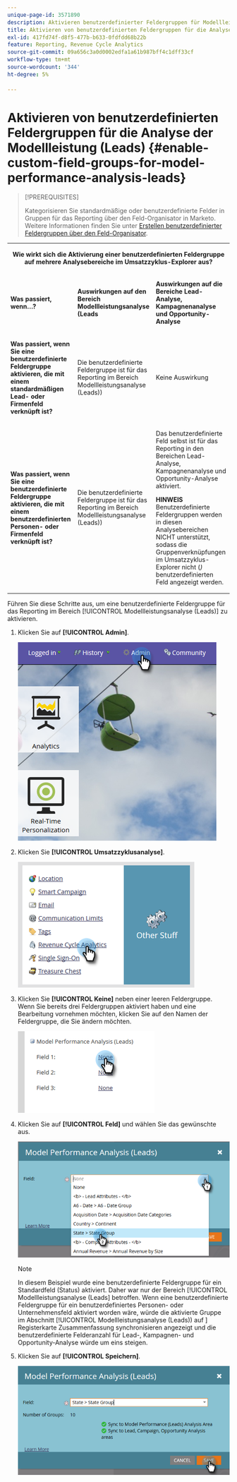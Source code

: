 ```yaml
---
unique-page-id: 3571890
description: Aktivieren benutzerdefinierter Feldergruppen für Modellleistungsanalyse (Leads) - Marketo-Dokumente - Produktdokumentation
title: Aktivieren von benutzerdefinierten Feldergruppen für die Analyse der Modellleistung (Leads)
exl-id: 417fd74f-d8f5-477b-b633-0fdfdd68b22b
feature: Reporting, Revenue Cycle Analytics
source-git-commit: 09a656c3a0d0002edfa1a61b987bff4c1dff33cf
workflow-type: tm+mt
source-wordcount: '344'
ht-degree: 5%

---
```


# Aktivieren von benutzerdefinierten Feldergruppen für die Analyse der Modellleistung (Leads) {#enable-custom-field-groups-for-model-performance-analysis-leads}

>[!PREREQUISITES]
>
>Kategorisieren Sie standardmäßige oder benutzerdefinierte Felder in Gruppen für das Reporting über den Feld-Organisator in Marketo. Weitere Informationen finden Sie unter [Erstellen benutzerdefinierter Feldergruppen über den Feld-Organisator](/help/marketo/product-docs/reporting/revenue-cycle-analytics/revenue-tools/field-organizers/create-custom-field-groups-using-the-field-organizer.md).

<table>
 <tbody>
  <tr>
   <td colspan="3" rowspan="1"><p align="center"><strong>Wie wirkt sich die Aktivierung einer benutzerdefinierten Feldergruppe auf mehrere Analysebereiche im Umsatzzyklus-Explorer aus?</strong></p></td>
  </tr>
  <tr>
   <td colspan="1" rowspan="1"><p><strong>Was passiert, wenn…?</strong></p></td>
   <td colspan="1" rowspan="1"><p><strong>Auswirkungen auf den Bereich <span class="uicontrol">Modellleistungsanalyse (Leads</span></strong></p></td>
   <td colspan="1" rowspan="1"><p><strong>Auswirkungen auf die Bereiche Lead-Analyse, Kampagnenanalyse und Opportunity-Analyse</strong></p></td>
  </tr>
  <tr>
   <td colspan="1" rowspan="1"><p><strong>Was passiert, wenn Sie eine benutzerdefinierte Feldergruppe aktivieren, die mit einem standardmäßigen Lead- oder Firmenfeld verknüpft ist?</strong></p></td>
   <td colspan="1" rowspan="1"><p>Die benutzerdefinierte Feldergruppe ist für das Reporting im Bereich <span class="uicontrol">Modellleistungsanalyse (Leads)) </span></p></td>
   <td colspan="1" rowspan="1"><p>Keine Auswirkung</p></td>
  </tr>
  <tr>
   <td colspan="1" rowspan="1"><p><strong>Was passiert, wenn Sie eine benutzerdefinierte Feldergruppe aktivieren, die mit einem benutzerdefinierten Personen- oder Firmenfeld verknüpft ist?</strong></p></td>
   <td colspan="1" rowspan="1"><p>Die benutzerdefinierte Feldergruppe ist für das Reporting im Bereich <span class="uicontrol">Modellleistungsanalyse (Leads)) </span></p></td>
   <td colspan="1" rowspan="1"><p>Das benutzerdefinierte Feld selbst ist für das Reporting in den Bereichen Lead-Analyse, Kampagnenanalyse und Opportunity-Analyse aktiviert.</p><p><strong>HINWEIS</strong> Benutzerdefinierte Feldergruppen werden in diesen Analysebereichen NICHT unterstützt, sodass die Gruppenverknüpfungen im Umsatzzyklus-Explorer nicht (<em>) </em> benutzerdefinierten Feld angezeigt werden.</p></td>
  </tr>
 </tbody>
</table>

Führen Sie diese Schritte aus, um eine benutzerdefinierte Feldergruppe für das Reporting im Bereich [!UICONTROL Modellleistungsanalyse (Leads)] zu aktivieren.

1. Klicken Sie auf **[!UICONTROL Admin]**.

   ![](assets/one-1.png)

1. Klicken Sie **[!UICONTROL Umsatzzyklusanalyse]**.

   ![](assets/two-1.png)

1. Klicken Sie **[!UICONTROL Keine]** neben einer leeren Feldergruppe. Wenn Sie bereits drei Feldergruppen aktiviert haben und eine Bearbeitung vornehmen möchten, klicken Sie auf den Namen der Feldergruppe, die Sie ändern möchten.

   ![](assets/three.png)

1. Klicken Sie auf **[!UICONTROL Feld]** und wählen Sie das gewünschte aus.

   ![](assets/four-1.png)

   >[!NOTE]
   >
   >In diesem Beispiel wurde eine benutzerdefinierte Feldergruppe für ein Standardfeld (Status) aktiviert. Daher war nur der Bereich [!UICONTROL Modellleistungsanalyse (Leads] betroffen. Wenn eine benutzerdefinierte Feldergruppe für ein benutzerdefiniertes Personen- oder Unternehmensfeld aktiviert worden wäre, würde die aktivierte Gruppe im Abschnitt [!UICONTROL Modellleistungsanalyse (Leads)) auf &#x200B;] Registerkarte Zusammenfassung synchronisieren angezeigt und die benutzerdefinierte Felderanzahl für Lead-, Kampagnen- und Opportunity-Analyse würde um eins steigen.

1. Klicken Sie auf **[!UICONTROL Speichern]**.

   ![](assets/five-1.png)
